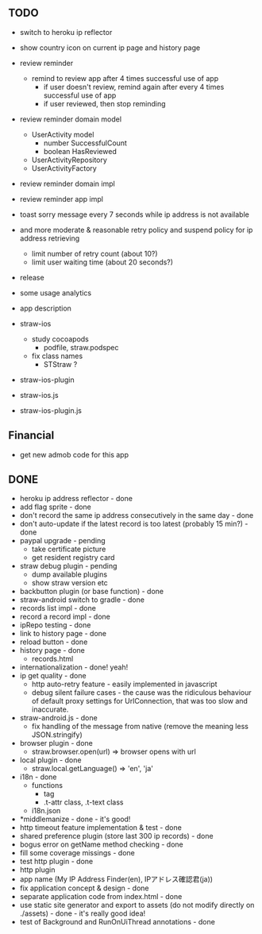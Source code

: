TODO
----


- switch to heroku ip reflector
- show country icon on current ip page and history page

- review reminder
  - remind to review app after 4 times successful use of app
    - if user doesn't review, remind again after every 4 times successful use of app
    - if user reviewed, then stop reminding

- review reminder domain model
  - UserActivity model
    - number SuccessfulCount
    - boolean HasReviewed
  - UserActivityRepository
  - UserActivityFactory
- review reminder domain impl
- review reminder app impl

- toast sorry message every 7 seconds while ip address is not available
- and more moderate & reasonable retry policy and suspend policy for ip address retrieving
  - limit number of retry count (about 10?)
  - limit user waiting time (about 20 seconds?)


- release

- some usage analytics

- app description


- straw-ios
  - study cocoapods
    - podfile, straw.podspec
  - fix class names
    - STStraw ?
- straw-ios-plugin
- straw-ios.js
- straw-ios-plugin.js


Financial
---------
- get new admob code for this app


DONE
----
- heroku ip address reflector - done
- add flag sprite - done
- don't record the same ip address consecutively in the same day - done
- don't auto-update if the latest record is too latest (probably 15 min?) - done
- paypal upgrade - pending
  - take certificate picture
  - get resident registry card
- straw debug plugin - pending
  - dump available plugins
  - show straw version etc
- backbutton plugin (or base function) - done
- straw-android switch to gradle - done
- records list impl - done
- record a record impl - done
- ipRepo testing - done
- link to history page - done
- reload button - done
- history page - done
  - records.html
- internationalization - done! yeah!
- ip get quality - done
  - http auto-retry feature - easily implemented in javascript
  - debug silent failure cases - the cause was the ridiculous behaviour of default proxy settings for UrlConnection, that was too slow and inaccurate.
- straw-android.js - done
  - fix handling of the message from native (remove the meaning less JSON.stringify)
- browser plugin - done
  - straw.browser.open(url) => browser opens with url
- local plugin - done
  - straw.local.getLanguage() => 'en', 'ja'
- i18n - done
  - functions
    - <t> tag
    - .t-attr class, .t-text class
  - i18n.json
- *middlemanize - done - it's good!
- http timeout feature implementation & test - done
- shared preference plugin (store last 300 ip records) - done
- bogus error on getName method checking - done
- fill some coverage missings - done
- test http plugin - done
- http plugin
- app name (My IP Address Finder(en), IPアドレス確認君(ja))
- fix application concept & design - done
- separate application code from index.html - done
- use static site generator and export to assets (do not modify directly on ./assets) - done - it's really good idea!
- test of Background and RunOnUiThread annotations - done
